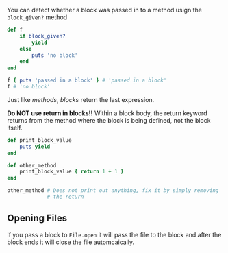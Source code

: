 You can detect whether a block was passed in to a method usign the `block_given?` method

```ruby
def f
	if block_given?
		yield
	else
		puts 'no block'
	end
end

f { puts 'passed in a block' } # 'passed in a block'
f # 'no block'
```

Just like *methods*, *blocks* return the last expression.

**Do NOT use return in blocks!!**
Within a block body, the return keyword returns from the method where the block is being defined, not the block itself.

```ruby
def print_block_value
	puts yield
end

def other_method
	print_block_value { return 1 + 1 }
end

other_method # Does not print out anything, fix it by simply removing
             # the return
```

## Opening Files
if you pass a block to `File.open` it will pass the file to the block and after the block ends it will close the file automcaically.

